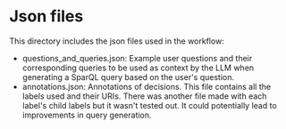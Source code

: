 # Json files
This directory includes the json files used in the workflow:
- questions_and_queries.json: Example user questions and their corresponding queries to be used as context by the LLM when generating a SparQL query based on the user's question.
- annotations.json: Annotations of decisions. This file contains all the labels used and their URIs. There was another file made with each label's child labels but it wasn't tested out. It could potentially lead to improvements in query generation.
